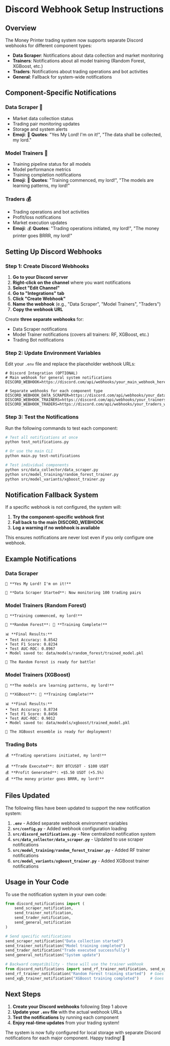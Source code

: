 # Discord Webhook Setup Instructions

## Overview
The Money Printer trading system now supports separate Discord webhooks for different component types:
- **Data Scraper**: Notifications about data collection and market monitoring
- **Trainers**: Notifications about all model training (Random Forest, XGBoost, etc.)
- **Traders**: Notifications about trading operations and bot activities
- **General**: Fallback for system-wide notifications

## Component-Specific Notifications

### Data Scraper 🏯
- Market data collection status
- Trading pair monitoring updates
- Storage and system alerts
- **Emoji**: 🏯 **Quotes**: "Yes My Lord! I'm on it!", "The data shall be collected, my lord."

### Model Trainers 🤖
- Training pipeline status for all models
- Model performance metrics
- Training completion notifications
- **Emoji**: 🤖 **Quotes**: "Training commenced, my lord!", "The models are learning patterns, my lord!"

### Traders 💰
- Trading operations and bot activities
- Profit/loss notifications
- Market execution updates
- **Emoji**: 💰 **Quotes**: "Trading operations initiated, my lord!", "The money printer goes BRRR, my lord!"

## Setting Up Discord Webhooks

### Step 1: Create Discord Webhooks

1. **Go to your Discord server**
2. **Right-click on the channel** where you want notifications
3. **Select "Edit Channel"**
4. **Go to "Integrations" tab**
5. **Click "Create Webhook"**
6. **Name the webhook** (e.g., "Data Scraper", "Model Trainers", "Traders")
7. **Copy the webhook URL**

Create **three separate webhooks** for:
- Data Scraper notifications
- Model Trainer notifications (covers all trainers: RF, XGBoost, etc.)
- Trading Bot notifications

### Step 2: Update Environment Variables

Edit your `.env` file and replace the placeholder webhook URLs:

```env
# Discord Integration (OPTIONAL)
# Main webhook for general system notifications
DISCORD_WEBHOOK=https://discord.com/api/webhooks/your_main_webhook_here

# Separate webhooks for each component type
DISCORD_WEBHOOK_DATA_SCRAPER=https://discord.com/api/webhooks/your_data_scraper_webhook_here
DISCORD_WEBHOOK_TRAINERS=https://discord.com/api/webhooks/your_trainers_webhook_here
DISCORD_WEBHOOK_TRADERS=https://discord.com/api/webhooks/your_traders_webhook_here
```

### Step 3: Test the Notifications

Run the following commands to test each component:

```bash
# Test all notifications at once
python test_notifications.py

# Or use the main CLI
python main.py test-notifications

# Test individual components
python src/data_collector/data_scraper.py
python src/model_training/random_forest_trainer.py
python src/model_variants/xgboost_trainer.py
```

## Notification Fallback System

If a specific webhook is not configured, the system will:
1. **Try the component-specific webhook first**
2. **Fall back to the main DISCORD_WEBHOOK**
3. **Log a warning if no webhook is available**

This ensures notifications are never lost even if you only configure one webhook.

## Example Notifications

### Data Scraper
```
🏯 **Yes My Lord! I'm on it!**

🚀 **Data Scraper Started**: Now monitoring 100 trading pairs
```

### Model Trainers (Random Forest)
```
🤖 **Training commenced, my lord!**

🌲 **Random Forest**: 🎯 **Training Complete!**

📊 **Final Results:**
• Test Accuracy: 0.8542
• Test F1 Score: 0.8234
• Test AUC-ROC: 0.8967
• Model saved to: data/models/random_forest/trained_model.pkl

🌲 The Random Forest is ready for battle!
```

### Model Trainers (XGBoost)
```
🤖 **The models are learning patterns, my lord!**

🚀 **XGBoost**: 🎯 **Training Complete!**

📊 **Final Results:**
• Test Accuracy: 0.8734
• Test F1 Score: 0.8456
• Test AUC-ROC: 0.9012
• Model saved to: data/models/xgboost/trained_model.pkl

🚀 The XGBoost ensemble is ready for deployment!
```

### Trading Bots
```
💰 **Trading operations initiated, my lord!**

💰 **Trade Executed**: BUY BTCUSDT - $100 USDT
💰 **Profit Generated**: +$5.50 USDT (+5.5%)
💰 **The money printer goes BRRR, my lord!**
```

## Files Updated

The following files have been updated to support the new notification system:

1. **`.env`** - Added separate webhook environment variables
2. **`src/config.py`** - Added webhook configuration loading
3. **`src/discord_notifications.py`** - New centralized notification system
4. **`src/data_collector/data_scraper.py`** - Updated to use scraper notifications
5. **`src/model_training/random_forest_trainer.py`** - Added RF trainer notifications
6. **`src/model_variants/xgboost_trainer.py`** - Added XGBoost trainer notifications

## Usage in Your Code

To use the notification system in your own code:

```python
from discord_notifications import (
    send_scraper_notification,
    send_trainer_notification, 
    send_trader_notification,
    send_general_notification
)

# Send specific notifications
send_scraper_notification("Data collection started")
send_trainer_notification("Model training completed")
send_trader_notification("Trade executed successfully")
send_general_notification("System update")

# Backward compatibility - these will use the trainer webhook
from discord_notifications import send_rf_trainer_notification, send_xgb_trainer_notification
send_rf_trainer_notification("Random Forest training started")  # Goes to TRAINERS webhook
send_xgb_trainer_notification("XGBoost training completed")     # Goes to TRAINERS webhook
```

## Next Steps

1. **Create your Discord webhooks** following Step 1 above
2. **Update your `.env` file** with the actual webhook URLs
3. **Test the notifications** by running each component
4. **Enjoy real-time updates** from your trading system!

The system is now fully configured for local storage with separate Discord notifications for each major component. Happy trading! 🚀
